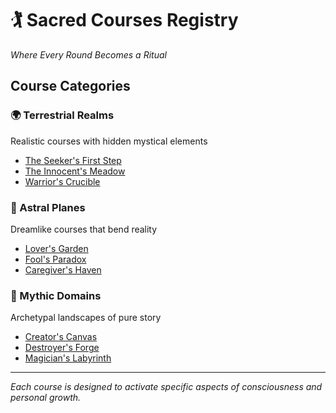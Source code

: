 # 🏌️ Sacred Courses Registry
*Where Every Round Becomes a Ritual*

## Course Categories

### 🌍 Terrestrial Realms
Realistic courses with hidden mystical elements
- [The Seeker's First Step](./terrestrial/seekers-first-step.md)
- [The Innocent's Meadow](./terrestrial/innocents-meadow.md)
- [Warrior's Crucible](./terrestrial/warriors-crucible.md)

### 🌌 Astral Planes  
Dreamlike courses that bend reality
- [Lover's Garden](./astral/lovers-garden.md)
- [Fool's Paradox](./astral/fools-paradox.md)
- [Caregiver's Haven](./astral/caregivers-haven.md)

### 🔱 Mythic Domains
Archetypal landscapes of pure story
- [Creator's Canvas](./mythic/creators-canvas.md)
- [Destroyer's Forge](./mythic/destroyers-forge.md)
- [Magician's Labyrinth](./mythic/magicians-labyrinth.md)

---

*Each course is designed to activate specific aspects of consciousness and personal growth.*
